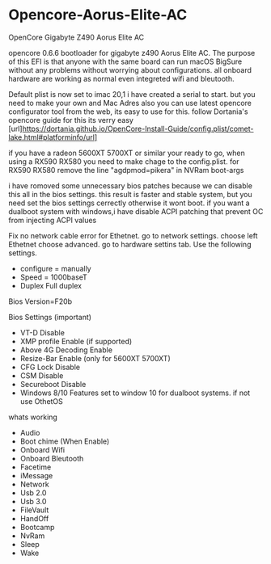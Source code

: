 # Opencore-Aorus-Elite-AC
OpenCore Gigabyte Z490 Aorus Elite AC

opencore 0.6.6 bootloader for gigabyte z490 Aorus Elite AC.
The purpose of this EFI is that anyone with the same board can run macOS BigSure without any problems without worrying about configurations.
all onboard hardware are working as normal even integreted wifi and bleutooth.

Default plist is now set to imac 20,1
i have created a serial to start. but you need to make your own and Mac Adres also
you can use latest opencore configurator tool from the web, its easy to use for this.
follow Dortania's opencore guide for this its verry easy 
[url]https://dortania.github.io/OpenCore-Install-Guide/config.plist/comet-lake.html#platforminfo/url]


if you have a radeon 5600XT 5700XT or similar your ready to go, when using a RX590 RX580 you need to make chage to the config.plist.
for RX590 RX580 remove the line "agdpmod=pikera" in NVRam boot-args


i have romoved some unnecessary bios patches because we can disable this all in the bios settings. 
this result is faster and stable system, but you need set the bios settings cerrectly otherwise it wont boot.
if you want a dualboot system with windows,i have disable ACPI patching that prevent OC from injecting ACPI values 

Fix no network cable error for Ethetnet. 
  go to network settings. choose left Ethetnet choose advanced.
  go to hardware settins tab. 
  Use the following settings. 

 * configure = manually
 * Speed = 1000baseT
 * Duplex Full duplex 

Bios Version=F20b

Bios Settings (important)
 * VT-D Disable
 * XMP profile Enable (if supported)
 * Above 4G Decoding Enable
 * Resize-Bar Enable (only for 5600XT 5700XT)
 * CFG Lock Disable
 * CSM Disable
 * Secureboot Disable
 * Windows 8/10 Features set to window 10 for dualboot systems. if not use OthetOS


whats working 
* Audio
* Boot chime (When Enable)
* Onboard Wifi 
* Onboard Bleutooth
* Facetime
* iMessage
* Network
* Usb 2.0
* Usb 3.0
* FileVault
* HandOff
* Bootcamp
* NvRam
* Sleep
* Wake
